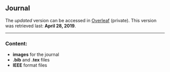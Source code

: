 ## Journal

The *updated* version can be accessed in [Overleaf](https://www.overleaf.com/project/5bba47e85c4dc537fd77ae68) (private). This version was retrieved last: **April 28, 2019**.

___

### Content:

* **images** for the journal
* **.bib** and **.tex** files
* **IEEE** format files
